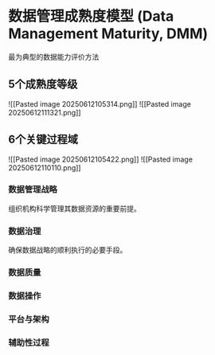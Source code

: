 # 数据管理成熟度模型 (Data Management Maturity, DMM)
最为典型的数据能力评价方法
## 5个成熟度等级
![[Pasted image 20250612105314.png]]
![[Pasted image 20250612111321.png]]
## 6个关键过程域
![[Pasted image 20250612105422.png]]
![[Pasted image 20250612110110.png]]
### 数据管理战略
组织机构科学管理其数据资源的重要前提。
### 数据治理
确保数据战略的顺利执行的必要手段。
### 数据质量
### 数据操作
### 平台与架构
### 辅助性过程
